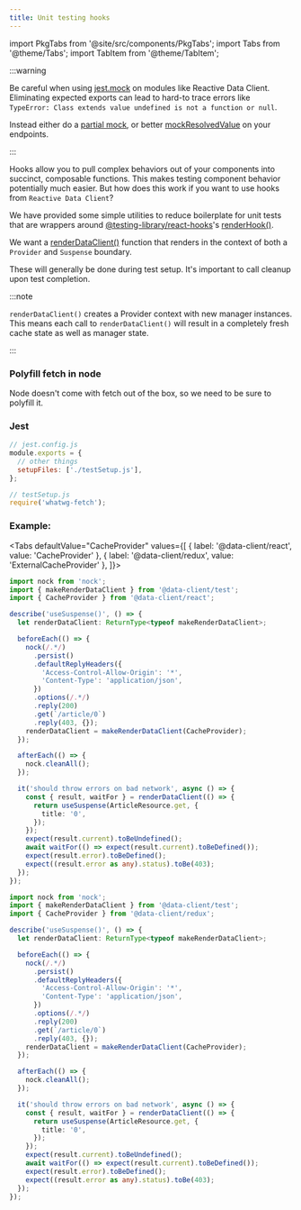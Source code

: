 ```yaml
---
title: Unit testing hooks
---
```


import PkgTabs from '@site/src/components/PkgTabs';
import Tabs from '@theme/Tabs';
import TabItem from '@theme/TabItem';

:::warning

Be careful when using [jest.mock](https://jestjs.io/docs/jest-object#jestmockmodulename-factory-options) on modules like Reactive Data Client. Eliminating expected
exports can lead to hard-to trace
errors like `TypeError: Class extends value undefined is not a function or null`.

Instead either do a [partial mock](https://jestjs.io/docs/mock-functions#mocking-partials),
or better [mockResolvedValue](https://jestjs.io/docs/mock-functions#mocking-modules) on your
endpoints.

:::

Hooks allow you to pull complex behaviors out of your components into succinct,
composable functions. This makes testing component behavior potentially much
easier. But how does this work if you want to use hooks from `Reactive Data Client`?

We have provided some simple utilities to reduce boilerplate for unit tests
that are wrappers around [@testing-library/react-hooks](https://github.com/testing-library/react-hooks-testing-library)'s [renderHook()](https://react-hooks-testing-library.com/reference/api#renderhook-options).

We want a [renderDataClient()](../api/makeRenderDataClient#renderdataclient) function that renders in the context of both
a `Provider` and `Suspense` boundary.

These will generally be done during test setup. It's important to call cleanup
upon test completion.

:::note

`renderDataClient()` creates a Provider context with new manager instances. This means each call
to `renderDataClient()` will result in a completely fresh cache state as well as manager state.

:::

### Polyfill fetch in node

Node doesn't come with fetch out of the box, so we need to be sure to polyfill it.

<PkgTabs pkgs="whatwg-fetch" dev />

### Jest

```js
// jest.config.js
module.exports = {
  // other things
  setupFiles: ['./testSetup.js'],
};
```

```js
// testSetup.js
require('whatwg-fetch');
```

### Example:

<Tabs
defaultValue="CacheProvider"
values={[
{ label: '@data-client/react', value: 'CacheProvider' },
{ label: '@data-client/redux', value: 'ExternalCacheProvider' },
]}>
<TabItem value="CacheProvider">

```typescript
import nock from 'nock';
import { makeRenderDataClient } from '@data-client/test';
import { CacheProvider } from '@data-client/react';

describe('useSuspense()', () => {
  let renderDataClient: ReturnType<typeof makeRenderDataClient>;

  beforeEach(() => {
    nock(/.*/)
      .persist()
      .defaultReplyHeaders({
        'Access-Control-Allow-Origin': '*',
        'Content-Type': 'application/json',
      })
      .options(/.*/)
      .reply(200)
      .get(`/article/0`)
      .reply(403, {});
    renderDataClient = makeRenderDataClient(CacheProvider);
  });

  afterEach(() => {
    nock.cleanAll();
  });

  it('should throw errors on bad network', async () => {
    const { result, waitFor } = renderDataClient(() => {
      return useSuspense(ArticleResource.get, {
        title: '0',
      });
    });
    expect(result.current).toBeUndefined();
    await waitFor(() => expect(result.current).toBeDefined());
    expect(result.error).toBeDefined();
    expect((result.error as any).status).toBe(403);
  });
});
```

</TabItem>
<TabItem value="ExternalCacheProvider">

```typescript
import nock from 'nock';
import { makeRenderDataClient } from '@data-client/test';
import { CacheProvider } from '@data-client/redux';

describe('useSuspense()', () => {
  let renderDataClient: ReturnType<typeof makeRenderDataClient>;

  beforeEach(() => {
    nock(/.*/)
      .persist()
      .defaultReplyHeaders({
        'Access-Control-Allow-Origin': '*',
        'Content-Type': 'application/json',
      })
      .options(/.*/)
      .reply(200)
      .get(`/article/0`)
      .reply(403, {});
    renderDataClient = makeRenderDataClient(CacheProvider);
  });

  afterEach(() => {
    nock.cleanAll();
  });

  it('should throw errors on bad network', async () => {
    const { result, waitFor } = renderDataClient(() => {
      return useSuspense(ArticleResource.get, {
        title: '0',
      });
    });
    expect(result.current).toBeUndefined();
    await waitFor(() => expect(result.current).toBeDefined());
    expect(result.error).toBeDefined();
    expect((result.error as any).status).toBe(403);
  });
});
```

</TabItem>
</Tabs>
